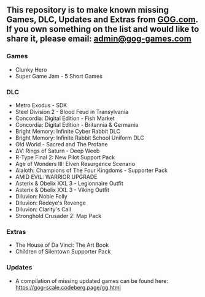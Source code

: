 ## This repository is to make known missing Games, DLC, Updates and Extras from [GOG.com](https://www.gog.com/). If you own something on the list and would like to share it, please email: [admin@gog-games.com](mailto:admin@gog-games.com)

### Games
- Clunky Hero
- Super Game Jam - 5 Short Games

### DLC
- Metro Exodus - SDK
- Steel Division 2 - Blood Feud in Transylvania
- Concordia: Digital Edition - Fish Market
- Concordia: Digital Edition - Britannia & Germania
- Bright Memory: Infinite Cyber Rabbit DLC
- Bright Memory: Infinite Rabbit School Uniform DLC
- Old World - Sacred and The Profane
- ΔV: Rings of Saturn - Deep Weeb
- R-Type Final 2: New Pilot Support Pack
- Age of Wonders III: Elven Resurgence Scenario
- Alaloth: Champions of The Four Kingdoms - Supporter Pack
- AMID EVIL: WARRIOR UPGRADE
- Asterix & Obelix XXL 3 - Legionnaire Outfit
- Asterix & Obelix XXL 3 - Viking Outfit
- Diluvion: Noble Folly
- Diluvion: Redeye's Revenge
- Diluvion: Clarity's Call
- Stronghold Crusader 2: Map Pack

### Extras
- The House of Da Vinci: The Art Book
- Children of Silentown Supporter Pack

### Updates
- A compilation of missing updated games can be found here: https://gog-scale.codeberg.page/gg.html
